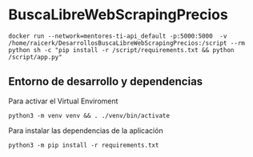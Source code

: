 # BuscaLibreWebScrapingPrecios


```shell
docker run --network=mentores-ti-api_default -p:5000:5000  -v /home/raicerk/DesarrollosBuscaLibreWebScrapingPrecios:/script --rm python sh -c "pip install -r /script/requirements.txt && python /script/app.py"
```

## Entorno de desarrollo y dependencias

Para activar el Virtual Enviroment

```shell
python3 -m venv venv && . ./venv/bin/activate
```

Para instalar las dependencias de la aplicación
```shell
python3 -m pip install -r requirements.txt